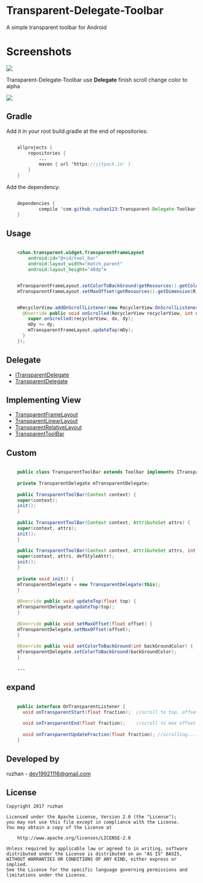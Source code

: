 
Transparent-Delegate-Toolbar
===============

A simple transparent toolbar for Android

Screenshots
===============

![](https://github.com/ruzhan123/Transparent-Delegate-Toolbar/raw/master/gif/toolbar.gif)


Transparent-Delegate-Toolbar use **Delegate** finish scroll change color to alpha

[![](https://jitpack.io/v/ruzhan123/Transparent-Delegate-Toolbar.svg)](https://jitpack.io/#ruzhan123/Transparent-Delegate-Toolbar)


Gradle
------

Add it in your root build.gradle at the end of repositories:


```java

	allprojects {
		repositories {
			...
			maven { url 'https://jitpack.io' }
		}
	}
```

Add the dependency:


```java

	dependencies {
	        compile 'com.github.ruzhan123:Transparent-Delegate-Toolbar:v1.0'
	}
```


Usage
------

```xml

    <zhan.transparent.widget.TransparentFrameLayout
        android:id="@+id/tool_bar"
        android:layout_width="match_parent"
        android:layout_height="48dp">
```

```java

    mTransparentFrameLayout.setColorToBackGround(getResources().getColor(R.color.colorPrimary));
    mTransparentFrameLayout.setMaxOffset(getResources().getDimension(R.dimen.offset));
```

```java

    mRecyclerView.addOnScrollListener(new RecyclerView.OnScrollListener() {
      @Override public void onScrolled(RecyclerView recyclerView, int dx, int dy) {
        super.onScrolled(recyclerView, dx, dy);
        mDy += dy;
        mTransparentFrameLayout.updateTop(mDy);
      }
    });
```

Delegate
------

 <ul>
   	<li><a href='javascript:'>ITransparentDelegate</a></li>
   	<li><a href='javascript:'>TransparentDelegate</a></li>
 </ul>

Implementing View
------

 <ul>
   	<li><a href='javascript:'>TransparentFrameLayout</a></li>
   	<li><a href='javascript:'>TransparentLinearLayout</a></li>
	<li><a href='javascript:'>TransparentRelativeLayout</a></li>
	<li><a href='javascript:'>TransparentToolBar</a></li>
 </ul>

Custom
------

```java

	public class TransparentToolBar extends Toolbar implements ITransparentDelegate {
	
	private TransparentDelegate mTransparentDelegate;
	
	public TransparentToolBar(Context context) {
	super(context);
	init();
	}
	
	public TransparentToolBar(Context context, AttributeSet attrs) {
	super(context, attrs);
	init();
	}
	
	public TransparentToolBar(Context context, AttributeSet attrs, int defStyleAttr) {
	super(context, attrs, defStyleAttr);
	init();
	}
	
	private void init() {
	mTransparentDelegate = new TransparentDelegate(this);
	}
	
	@Override public void updateTop(float top) {
	mTransparentDelegate.updateTop(top);
	}
	
	@Override public void setMaxOffset(float offset) {
	mTransparentDelegate.setMaxOffset(offset);
	}
	
	@Override public void setColorToBackGround(int backGroundColor) {
	mTransparentDelegate.setColorToBackGround(backGroundColor);
	}

	...
```

expand
------

```java

	public interface OnTransparentListener {
	  void onTransparentStart(float fraction);	//scroll to top, offset is 0
	
	  void onTransparentEnd(float fraction);	//scroll to max offset
	
	  void onTransparentUpdateFraction(float fraction);	//scrolling...
	}
```

Developed by
-------

 ruzhan - <a href='javascript:'>dev19921116@gmail.com</a>


License
-------

    Copyright 2017 ruzhan

    Licensed under the Apache License, Version 2.0 (the "License");
    you may not use this file except in compliance with the License.
    You may obtain a copy of the License at

        http://www.apache.org/licenses/LICENSE-2.0

    Unless required by applicable law or agreed to in writing, software
    distributed under the License is distributed on an "AS IS" BASIS,
    WITHOUT WARRANTIES OR CONDITIONS OF ANY KIND, either express or implied.
    See the License for the specific language governing permissions and
    limitations under the License.
	
